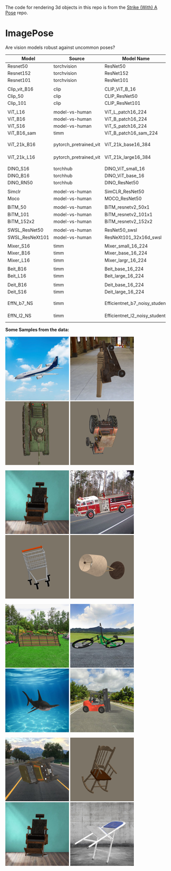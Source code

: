 The code for rendering 3d objects in this repo is from the [Strike (With) A Pose](https://github.com/airalcorn2/strike-with-a-pose) repo.
# ImagePose
Are vision models robust against uncommon poses?


| Model         | Source | Model Name| Dataset | Params | IN acc | repo |
| ------------- | ------------- | ------------- | ------------- | ------------- | ------------- | ------------- |
| Resnet50  | torchvision | ResNet50 | ImageNet(1M) | 25M | 79.3% |
| Resnet152 | torchvision | ResNet152 | ImageNet(1M) | 43M | 80.1% |
| Resnet101 | torchvision | ResNet101 | ImageNet(1M) | 59M | 80.1% |
| | | | | | |
| Clip_vit_B16 | clip | CLIP_ViT_B_16 | WebImageText(400M) | 86M | 63.2% |
| Clip_50      | clip | CLIP_ResNet50 | WebImageText(400M) | 25M  | 62.2% |
| Clip_101     | clip | CLIP_ResNet101 | WebImageText(400M) | 59M | 59.6% |
| | | | | | |
| ViT_L16 | model-vs-human | ViT_L_patch16_224 | ImageNet(1M) | 307M | 77%
| ViT_B16 | model-vs-human | ViT_B_patch16_224 | ImageNet(1M) | 86M | 78%
| ViT_S16 | model-vs-human | ViT_S_patch16_224 | ImageNet(1M) | 22M | xx
| ViT_B16_sam | timm | ViT_B_patch16_sam_224 | ImageNet(1M) | 86M | xx
| | | | | | |
| ViT_21k_B16 | pytorch_pretrained_vit | ViT_21k_base16_384 | ImageNet21k(14M) | 86M | 84% | https://github.com/lukemelas/PyTorch-Pretrained-ViT
| ViT_21k_L16 | pytorch_pretrained_vit | ViT_21k_large16_384 | ImageNet21k(14M) | 307M | 85% | https://github.com/lukemelas/PyTorch-Pretrained-ViT
| | | | | | |
| DINO_S16 | torchhub | DINO_ViT_small_16 | xx | xx | xx
| DINO_B16 | torchhub | DINO_ViT_base_16 | xx | xx | xx
| DINO_RN50 | torchhub | DINO_ResNet50 | xx | xx | xx
| | | | | | |
| Simclr | model-vs-human | SimCLR_ResNet50 | ImageNet(1M) | 25M | 69.3% |
| Moco | model-vs-human | MOCO_ResNet50 | ImageNet(1M) | 25M | 71.1% | 
| | | | | | |
| BiTM_50  | model-vs-human | BiTM_resnetv2_50x1 | ImageNet21k(14M) | 25M | 80.0% |
| BiTM_101 | model-vs-human | BiTM_resnetv2_101x1 | ImageNet21k(14M) | 43M | 82.5% |
| BiTM_152x2 | model-vs-human | BiTM_resnetv2_152x2 | ImageNet21k(14M) | 98M | 85.5% |
| | | | | | |
| SWSL_ResNet50  | model-vs-human | ResNet50_swsl | (64M) | 25M | 79.1% |
| SWSL_ResNeXt101 | model-vs-human | ResNeXt101_32x16d_swsl | (64M) | 193M | 81.2% |
| | | | | | |
| Mixer_S16 | timm | Mixer_small_16_224 | ImageNet(1M) | 18M | xx |
| Mixer_B16 | timm | Mixer_base_16_224 | ImageNet(1M) | 59M | xx |
| Mixer_L16 | timm | Mixer_largr_16_224 | ImageNet(1M) | 207M | xx |
| | | | | | |
| Beit_B16 | timm | Beit_base_16_224 | ImageNet21k(14M) | 87M | 85.2% | https://github.com/microsoft/unilm/tree/master/beit
| Beit_L16 | timm | Beit_large_16_224 | ImageNet21k(14M) | 304M | 87.4% | https://github.com/microsoft/unilm/tree/master/beit
| | | | | | |
| Deit_B16 | timm | Deit_base_16_224 | ImageNet(1M) | 86M | 81.8% | https://github.com/facebookresearch/deit
| Deit_S16 | timm | Deit_large_16_224 | ImageNet(1M) | 22M | 79.9% | https://github.com/facebookresearch/deit
| | | | | | |
| EffN_b7_NS | timm | Efficientnet_b7_noisy_student | JFT(300M) | 66M | 86.9% | efficientnet#2-using-pretrained-efficientnet-checkpoints
| EffN_l2_NS | timm | Efficientnet_l2_noisy_student |  JFT(300M) | 480M|  88.4% | efficientnet#2-using-pretrained-efficientnet-checkpoints


**Some Samples from the data:**

<p float="left">
  <img src="README images/airliner_roll_bg1_14.png" width="200" />
  <img src="README images/cannon_roll_bg1_116.png" width="200" /> 
  <img src="README images/tank_yaw_nobg_86.png" width="200" />
  <img src="README images/tractor_yaw_nobg_132.png" width="200" />
</p>
<p float="left">
  <img src="README images/barberchair_roll_bg1_2.png" width="200" />
  <img src="README images/fireengine_roll_bg1_6.png" width="200" /> 
  <img src="README images/shoppingcart_yaw_nobg_14.png" width="200" />
    <img src="README images/tablelamp_yaw_nobg_80.png" width="200" />
</p><p float="left">
  <img src="README images/parkbench_pitch_bg1_192.png" width="200" />
  <img src="README images/mountainbike_pitch_bg1_64.png" width="200" /> 
  <img src="README images/hammerhead_pitch_bg1_28.png" width="200" />
    <img src="README images/forklift_roll_bg1_0.png" width="200" />
</p><p float="left">
  <img src="README images/jeep_pitch_bg1_108.png" width="200" />
  <img src="README images/rockingchair_yaw_nobg_24.png" width="200" /> 
  <img src="README images/barberchair_roll_bg1_2.png" width="200" />
    <img src="README images/foldingchair_pitch_bg1_40.png" width="200" />
</p>

